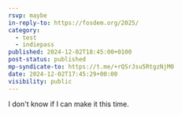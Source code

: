 ```yaml
---
rsvp: maybe
in-reply-to: https://fosdem.org/2025/
category:
  - test
  - indiepass
published: 2024-12-02T18:45:00+0100
post-status: published
mp-syndicate-to: https://t.me/+rQSrJsu5RtgzNjM0
date: 2024-12-02T17:45:29+00:00
visibility: public
---
```


I don't know if I can make it this time.